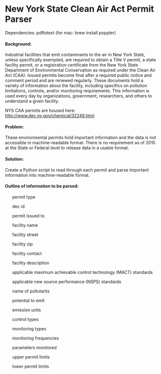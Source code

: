 <h1> New York State Clean Air Act Permit Parser </h1>

Dependencies: pdftotext (for mac: brew install poppler)

<h4> Background: </h4>
Industrial facilities that emit contaminants to the air in New York State, unless specifically exempted, are required to obtain a Title V permit, a state facility permit, or a registration certificate from the New York State Department of Environmental Conservation as required under the Clean Air Act (CAA). Issued permits become final after a required public notice and comment period and are renewed regularly. These documents hold a variety of information about the facility, including specifics on pollution limitations, controls, and/or monitoring requirements. This information is used every day by organizations, government, researchers, and others to understand a given facility.

NYS CAA permits are housed here: http://www.dec.ny.gov/chemical/32249.html

<h4> Problem: </h4>
These environmental permits hold important information and the data is not accessible in machine-readable format. There is no requirement as of 2015 at the State or Federal level to release data in a usable format. 

<h4> Solution: </h4>
Create a Python script to read through each permit and parse important information into machine-readable format.

<h4> Outline of information to be parsed: </h4>

<ul>permit type</ul>
<ul>dec id</ul>
<ul>permit issued to</ul>
<ul>facility name</ul>
<ul>facility street</ul>
<ul>facility zip</ul>
<ul>facility contact</ul>
<ul>facility description</ul>
<ul>applicable maximum achievable control technology (MACT) standards</ul>
<ul>applicable new source performance (NSPS) standards</ul>
<ul>name of pollutants</ul>
<ul>potential to emit</ul>
<ul>emission units</ul>
<ul>control types</ul>
<ul>monitoring types</ul>
<ul>monitoring frequencies</ul>
<ul>parameters monitored</ul>
<ul>upper permit limits</ul>
<ul>lower permit limits</ul>
